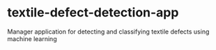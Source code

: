 # textile-defect-detection-app
Manager application for detecting and classifying textile defects using machine learning
